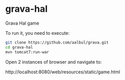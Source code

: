 grava-hal
=========

Grava Hal game

To run it, you need to execute:

```sh
git clone https://github.com/aalbul/grava.git
cd grava-hal
mvn tomcat7:run-war
```

Open 2 instances of browser and navigate to:

http://localhost:8080/web/resources/static/game.html
